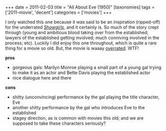 +++
date = 2011-02-03
title = "All About Eve (1950)"
[taxonomies]
tags = ['2011-movie', 'decent']
categories = ['movies']
+++

I only watched this one because it was said to be an inspiration
(ripped-off) for the underrated *[Showgirls]*, and it certainly is. So
much of the story crept through (young and ambitious blood taking over
from the established; lawyers of the established getting involved; much
conniving involved in the process; etc). Luckily I did enjoy this one
throughout, which is quite a rare thing for a movie so old. But, the
movie is waaay [overrated]. WTF!

**pros**

-   gorgeous gals: Marilyn Monroe playing a small part of a young gal
    trying to make it as an actor and Bette Davis playing the
    established actor
-   nice dialogue here and there

**cons**

-   shitty (unconvincing) performance by the gal playing the title
    character, Eve
-   another shitty performance by the gal who introduces Eve to the
    established
-   stagey direction, as is common with movies this old; and we are
    supposed to take these characters seriously?

  [Showgirls]: @/showgirls-1995.md
  [overrated]: http://en.wikipedia.org/wiki/All_About_Eve#Critical_reaction
